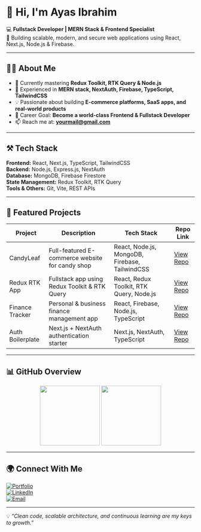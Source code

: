 # 👋 Hi, I'm Ayas Ibrahim  

💻 **Fullstack Developer | MERN Stack & Frontend Specialist**  
🔹 Building scalable, modern, and secure web applications using React, Next.js, Node.js & Firebase.

---

## 🧑‍💻 About Me
- 🌱 Currently mastering **Redux Toolkit, RTK Query & Node.js**  
- 🔭 Experienced in **MERN stack, NextAuth, Firebase, TypeScript, TailwindCSS**  
- 💡 Passionate about building **E-commerce platforms, SaaS apps, and real-world products**  
- 🎯 Career Goal: **Become a world-class Frontend & Fullstack Developer**  
- 📫 Reach me at: **[yourmail@gmail.com](mailto:yourmail@gmail.com)**  

---

## ⚒️ Tech Stack
**Frontend:** React, Next.js, TypeScript, TailwindCSS  
**Backend:** Node.js, Express.js, NextAuth  
**Database:** MongoDB, Firebase Firestore  
**State Management:** Redux Toolkit, RTK Query  
**Tools & Others:** Git, Vite, REST APIs  

---

## 🚀 Featured Projects
| Project | Description | Tech Stack | Repo Link |
|---------|------------|------------|-----------|
| CandyLeaf | Full-featured E-commerce website for candy shop | React, Node.js, MongoDB, Firebase, TailwindCSS | [View Repo](https://github.com/aayasIbrahim/candyleaf) |
| Redux RTK App | Fullstack app using Redux Toolkit & RTK Query | React, Redux Toolkit, RTK Query, Node.js | [View Repo](https://github.com/aayasIbrahim/redux-rtk-app) |
| Finance Tracker | Personal & business finance management app | React, Firebase, Node.js, TypeScript | [View Repo](https://github.com/aayasIbrahim/finance-tracker) |
| Auth Boilerplate | Next.js + NextAuth authentication starter | Next.js, NextAuth, TypeScript | [View Repo](https://github.com/aayasIbrahim/auth-boilerplate) |

---

## 📊 GitHub Overview
<p align="center">
  <img src="https://github-readme-stats.vercel.app/api?username=aayasIbrahim&show_icons=true&theme=github_dark&hide_border=true" height="160"/>
  <img src="https://github-readme-stats.vercel.app/api/top-langs/?username=aayasIbrahim&layout=compact&theme=github_dark&hide_border=true" height="160"/>
</p>

---

## 🌍 Connect With Me
[![Portfolio](https://img.shields.io/badge/Portfolio-000?style=flat&logo=vercel&logoColor=white)](https://yourportfolio.com)  
[![LinkedIn](https://img.shields.io/badge/LinkedIn-0A66C2?style=flat&logo=linkedin&logoColor=white)](https://linkedin.com/in/aayasIbrahim)  
[![Email](https://img.shields.io/badge/Email-D14836?style=flat&logo=gmail&logoColor=white)](mailto:yourmail@gmail.com)  

---

💡 *“Clean code, scalable architecture, and continuous learning are my keys to growth.”*

